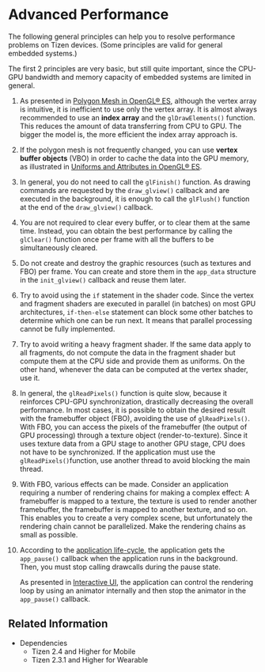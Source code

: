 # Advanced Performance


The following general principles can help you to resolve performance problems on Tizen devices. (Some principles are valid for general embedded systems.)

The first 2 principles are very basic, but still quite important, since the CPU-GPU bandwidth and memory capacity of embedded systems are limited in general.

1. As presented in [Polygon Mesh in OpenGL&reg; ES](polygon-mesh.md), although the vertex array is intuitive, it is inefficient to use only the vertex array. It is almost always recommended to use an **index array** and the `glDrawElements()` function. This reduces the amount of data transferring from CPU to GPU. The bigger the model is, the more efficient the index array approach is.
2. If the polygon mesh is not frequently changed, you can use **vertex buffer objects** (VBO) in order to cache the data into the GPU memory, as illustrated in [Uniforms and Attributes in OpenGL&reg; ES](vertex-shader.md#uniforms_attributes).
3. In general, you do not need to call the `glFinish()` function. As drawing commands are requested by the `draw_glview()` callback and are executed in the background, it is enough to call the `glFlush()` function at the end of the `draw_glview()` callback.
4. You are not required to clear every buffer, or to clear them at the same time. Instead, you can obtain the best performance by calling the `glClear()` function once per frame with all the buffers to be simultaneously cleared.
5. Do not create and destroy the graphic resources (such as textures and FBO) per frame. You can create and store them in the `app_data` structure in the `init_glview()` callback and reuse them later.
6. Try to avoid using the `if` statement in the shader code. Since the vertex and fragment shaders are executed in parallel (in batches) on most GPU architectures, `if-then-else` statement can block some other batches to determine which one can be run next. It means that parallel processing cannot be fully implemented.
7. Try to avoid writing a heavy fragment shader. If the same data apply to all fragments, do not compute the data in the fragment shader but compute them at the CPU side and provide them as uniforms. On the other hand, whenever the data can be computed at the vertex shader, use it.
8. In general, the `glReadPixels()` function is quite slow, because it reinforces CPU-GPU synchronization, drastically decreasing the overall performance. In most cases, it is possible to obtain the desired result with the framebuffer object (FBO), avoiding the use of `glReadPixels()`. With FBO, you can access the pixels of the framebuffer (the output of GPU processing) through a texture object (render-to-texture). Since it uses texture data from a GPU stage to another GPU stage, CPU does not have to be synchronized. If the application must use the `glReadPixels()`function, use another thread to avoid blocking the main thread.
9. With FBO, various effects can be made. Consider an application requiring a number of rendering chains for making a complex effect: A framebuffer is mapped to a texture, the texture is used to render another framebuffer, the framebuffer is mapped to another texture, and so on. This enables you to create a very complex scene, but unfortunately the rendering chain cannot be parallelized. Make the rendering chains as small as possible.
10. According to the [application life-cycle](../applications/efl-ui-app.md#state_trans), the application gets the `app_pause()` callback when the application runs in the background. Then, you must stop calling drawcalls during the pause state.

    As presented in [Interactive UI](interactive-ui.md), the application can control the rendering loop by using an animator internally and then stop the animator in the `app_pause()` callback.

## Related Information
- Dependencies
  - Tizen 2.4 and Higher for Mobile
  - Tizen 2.3.1 and Higher for Wearable
